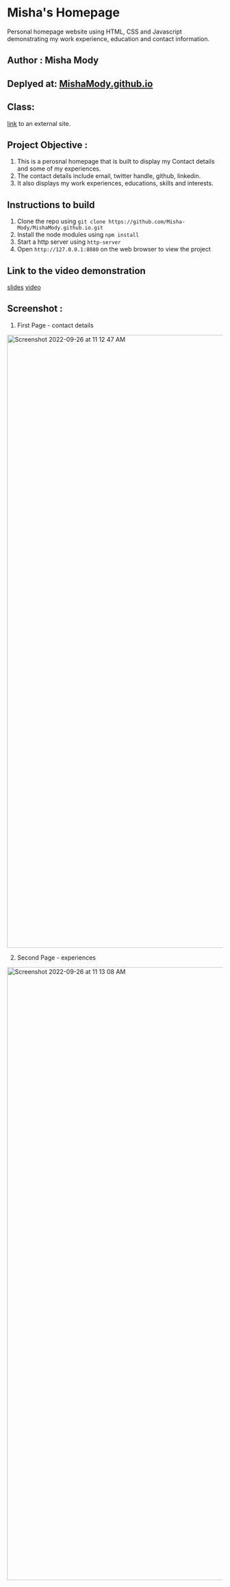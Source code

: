 # Misha's Homepage

Personal homepage website using HTML, CSS and Javascript demonstrating my work experience, education and contact information.

## Author : Misha Mody
## Deplyed at: [MishaMody.github.io](https://MishaMody.github.io)


## Class: 
[link](https://johnguerra.co/classes/webDevelopment_fall_2022) to an external site.


## Project Objective :

1. This is a perosnal homepage that is built to display my Contact details and some of my experiences. 
2. The contact details include email, twitter handle, github, linkedin. 
3. It also displays my work experiences, educations, skills and interests.


## Instructions to build

1. Clone the repo using `git clone https://github.com/Misha-Mody/MishaMody.github.io.git`
2. Install the node modules using `npm install`
3. Start a http server using `http-server`
4. Open `http://127.0.0.1:8080` on the web browser to view the project

## Link to the video demonstration
[slides]() [video]()

## Screenshot :

1. First Page - contact details

<img width="1432" alt="Screenshot 2022-09-26 at 11 12 47 AM" src="https://user-images.githubusercontent.com/44525752/192350108-abf56f1e-c2ea-4d2f-96c7-f7d079ceb648.png">


2. Second Page - experiences 

<img width="1432" alt="Screenshot 2022-09-26 at 11 13 08 AM" src="https://user-images.githubusercontent.com/44525752/192350218-70d077af-52c8-417a-853e-8592318323fd.png">



